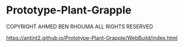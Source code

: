 # Prototype-Plant-Grapple
COPYRIGHT AHMED BEN RHOUMA ALL RIGHTS RESERVED

https://antint2.github.io/Prototype-Plant-Grapple/WebBuild/index.html
